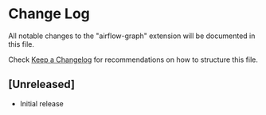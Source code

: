 # Change Log

All notable changes to the "airflow-graph" extension will be documented in this file.

Check [Keep a Changelog](http://keepachangelog.com/) for recommendations on how to structure this file.

## [Unreleased]

- Initial release